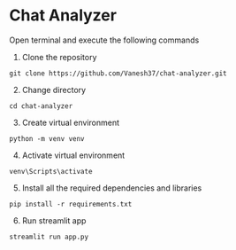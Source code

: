 # Chat Analyzer

Open terminal and execute the following commands

1. Clone the repository
```
git clone https://github.com/Vanesh37/chat-analyzer.git
```
2. Change directory
```
cd chat-analyzer
```
3. Create virtual environment
```
python -m venv venv
```
4. Activate virtual environment
```
venv\Scripts\activate
```
5. Install all the required dependencies and libraries
```
pip install -r requirements.txt
```  
6. Run streamlit app
```
streamlit run app.py
```
